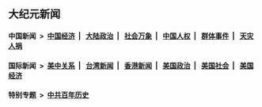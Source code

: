 ## 大纪元新闻

#### 中国新闻 &nbsp;>&nbsp; [中国经济](indexes/ncid283/README.md?02040045) &nbsp;| &nbsp; [大陆政治](indexes/ncid277/README.md?02040045) &nbsp;| &nbsp; [社会万象](indexes/ncid282/README.md?02040045) &nbsp;| &nbsp; [中国人权](indexes/ncid278/README.md?02040045) &nbsp;| &nbsp; [群体事件](indexes/ncid279/README.md?02040045) &nbsp;| &nbsp; [天灾人祸](indexes/ncid280/README.md?02040045)

#### 国际新闻 &nbsp;>&nbsp; [美中关系](indexes/nf1412576/README.md?02040045) &nbsp;| &nbsp; [台湾新闻](indexes/ncid1349361/README.md?02040045) &nbsp;| &nbsp; [香港新闻](indexes/ncid1349362/README.md?02040045) &nbsp;| &nbsp; [美国政治](indexes/ncid1078159/README.md?02040045) &nbsp;| &nbsp; [美国社会](indexes/ncid1078160/README.md?02040045) &nbsp;| &nbsp; [美国经济](indexes/ncid1078158/README.md?02040045)

#### 特别专题 &nbsp;>&nbsp; [中共百年历史](https://github.com/epoch-news/epoch-special/blob/master/README.md?02040045)  
